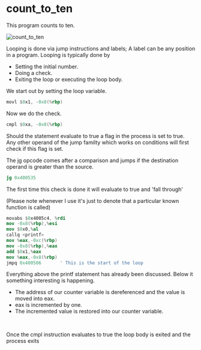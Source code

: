# count_to_ten

This program counts to ten.

![count_to_ten](http://i.imgur.com/oYqOuVAg.png)

Looping is done via jump instructions and labels; A label
can be any position in a program. Looping is typically done by
 * Setting the initial number.
 * Doing a check.
 * Exiting the loop or executing the loop body.

 We start out by setting the loop variable.

 ````nasm
movl $0x1, -0x8(%rbp)
 ````

 Now we do the check.

 ````nasm
cmpl $0xa, -0x8(%rbp)
 ````
Should the statement evaluate to true a flag in the process is set to true. Any other operand of the jump familty which works on conditions will first check if this flag is set.

The jg opcode comes after a comparison and jumps if the destination operand is greater than the source.
 ````nasm
 jg 0x400535
 ````

The first time this check is done it will evaluate to true and 'fall through'

(Please note whenever I use <x> it's just to denote that a particular known function is called)

````nasm
movabs $0x4005c4, %rdi
mov -0x8(%rbp),%esi
mov $0x0,%al
callq <printf>
mov %eax,-0xc(%rbp)
mov -0x8(%rbp),%eax
add $0x1,%eax
mov %eax,-0x8(%rbp)
jmpq 0x400506 		' This is the start of the loop
````

Everything above the printf statement has already been discussed. Below it something interesting is happening.
* The address of our counter variable is dereferenced and the value is moved into eax.
* eax is incremented by one.
* The incremented value is restored into our counter variable.


<br>

Once the cmpl instruction evaluates to true the loop body is exited and the process exits
